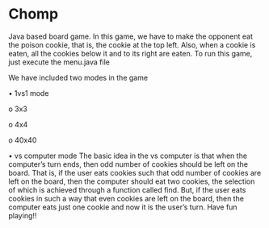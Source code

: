 # Chomp
Java based board game. 
In this game, we  have to make the opponent eat the poison cookie, that is, the cookie at the top left.
Also, when a cookie is eaten, all the cookies below it and to its right are eaten.
To run this game, just execute the menu.java file

We have included two modes in the game

•	1vs1 mode

o	3x3

o	4x4

o	40x40

•	vs computer mode
The basic idea in the vs computer is that when the computer’s turn ends, then odd number of cookies should be left on the board.
That is, if the user eats cookies such that odd number of cookies are left on the board, then the computer should eat two cookies, the selection of which is achieved through a function called find.
But, if the user eats cookies in such a way that even cookies are left on the board, then the computer eats just one cookie and now it is the user’s turn.
Have fun playing!!
